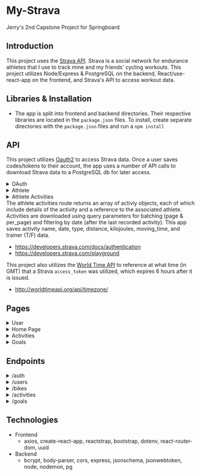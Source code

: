# My-Strava

Jerry's 2nd Capstone Project for Springboard

## Introduction

This project uses the [Strava API](https://developers.strava.com/docs/reference). Strava is a social network for endurance athletes that I use to track mine and my friends' cycling workouts. This project utilizes Node/Express & PostgreSQL on the backend, React/use-react-app on the frontend, and Strava's API to access workout data.

## Libraries & Installation

- The app is split into frontend and backend directories. Their respective libraries are located in the `package.json` files. To install, create separate directories with the `package.json` files and run a `npm install`

## API
This project utilizes [Oauth2](https://developers.strava.com/docs/authentication/) to access Strava data. Once a user saves codes/tokens to their account, the app uses a number of API calls to download Strava data to a PostgreSQL db for later access.

<details>
  <summary>OAuth</summary>
  <strong>[Strava Authentication](https://developers.strava.com/docs/authentication/)</strong>
  This app connects to Strava using Oauth once (saving the generated auth_code), exchanges credentials for access & refresh tokens, and uses those tokens to download user activity data on subsequent sign-ins. A full explanation for this process is detailed in the [Strava Developers documentation](https://developers.strava.com/docs/authentication/)
</details>
<details>
  <summary>Athlete</summary>
  <strong>[GET /athlete](https://developers.strava.com/playground/#/Athletes/getLoggedInAthlete)</strong>
  The athlete route returns profile data for Strava athletes. This app saves the athlete id and their bikes from the returned object.
</details>
<details>
  <summary>Athlete Activities</summary>
  <strong>[GET /athlete/activities](https://developers.strava.com/playground/#/Activities/getLoggedInAthleteActivities)</strong>
</details>
The athlete activities route returns an array of activiy objects, each of which include details of the activity and a reference to the associated athlete. Activities are downloaded using query parameters for batching (page & per_page) and filtering by date (after the last recorded activity). This app saves activity name, date, type, distance, kilojoules, moving_time, and trainer (T/F) data.

- https://developers.strava.com/docs/authentication
- https://developers.strava.com/playground

This project also utilizes the [World Time API](http://worldtimeapi.org/) to reference at what time (in GMT) that a Strava `access_token` was utilized, which expires 6 hours after it is issued.
- http://worldtimeapi.org/api/timezone/

## Pages
<details>
  <summary>User</summary>
  <ul>
    <li>Signup <strong>/signup</strong></li>
    <li>Login **/login**</li>
    <li>User Update **/user-login** - 1) lists Strava athlete info or links to a one-time process for linking to Strava data & 2) form to update user profile information</li>
  </ul>
</details>
<details>
  <summary>Home Page</summary>
  - **/** - displays message to sign into app or displays latest Activities and Goals w/ links to view Activities and Goals pages
</details>
<details>
  <summary>Activities</summary>
  - Activities page **/activities** - list of activities with stats for date, distance, and calories and navigation to view more activities
  - ActivityDetail page **/activities/{{activity_id}} - for listing additional activity details- 
</details>
<details>  
  <summary>Goals</summary>
  - Goals page **/goals** - with previously input goals for date, distance, or calories, and navigation to view more goals)
  - GoalDetail page **/goals/{{goal_id}} - for listing additional goal details
  - Goal Setting page **/goals/new** - to post weekly, monthly, and yearly goals
</details>
  
## Endpoints
<details>
<summary>/auth</summary>
  - <strong>GET /strava/callback</strong> - endpoint that Strava redirects to after Oauth verification; saves a one-time Strava auth_code for Strava token exchange
  - <strong>POST /strava/tokens</strong> - saves user's Strava refresh_token and access_token
  - <strong>POST /token</strong> - authenticates user and returns jwt to authenticate future requests
  - <strong>POST /register</strong> - registers users to app
</details>
<details>
<summary>/users</summary>
  - <strong>GET /{{username}}</strong> - returns user profile data
  - <strong>PATCH /{{username}}</strong> - updates user profile
  - <strong>GET /{{username}}/bikes</strong> - returns an array of user bikes
  - <strong>GET /{{username}}/goals</strong> - returns an array of user goals
  - <strong>GET /{{username}}/goals-count</strong> - returns an object with the number of user's goal records
  - <strong>GET /{{username}}/details</strong> - returns extra user details, including token information
</details>
<details>
<summary>/bikes</summary>
  - <strong>POST /</strong> - saves an array of bike data
  - <strong>GET /{{bike_id}}</strong> - returns bike data
  - <strong>GET /</strong> - returns an array of user's bikes
  - <strong>DELETE /{{bike_id}}</strong> - deletes the selected bike
</details>
<details>
<summary>/activities</summary>
  - <strong>POST /</strong> - saves an array of activities (of data downloaded from Strava)
  - <strong>GET /</strong> - returns an array of user's activities, using parameters to specify the size of the array and the page number (starting from 1) to retrieve 
  - <strong>GET /count</strong> - returns an object with count of user's activities
  - <strong>GET /{{activity_id}}</strong> - returns details of the selected activity
  - <strong>DELETE /{{activity_id}}</strong> - deletes the selected activity
</details>
<details>
  <summary>/goals</summary>
  - <strong>POST /</strong> - saves a new user goal
  - <strong>GET /{{goal_id}}</strong> - returns the selected user goal
  - <strong>PATCH /{{goal_id}}</strong> - updates the selected user goal
  - <strong>DELETE /{{goal_id}}</strong> - deletes the selected user goal
</details>

## Technologies
- Frontend
  - axios, create-react-app, reactstrap, bootstrap, dotenv, react-router-dom, uuid
- Backend
  - bcrypt, body-parser, cors, express, jsonschema, jsonwebtoken, node, nodemon, pg
